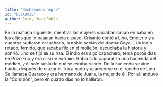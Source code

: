 ```yaml
---
title: "Nochebuena negra"
id: "DJIXBXIE"
author: Sojo, Juan Pablo
---
```

<div data-schema-version="8"><p>En la mañana siguiente, mientras las mujeres vaciaban cacao en baba en los alijos que lo bajarían hacia el paso, Crisanto contó a Lino, Emeterio y a cuantos pudieron escucharlo, la noble acción del doctor Goyo... Un indio retaco, fornido, que sacaba filo en el mollejón, escuchaba la historia y sonrió. Lino se fijó en su risa. El indio era algo capachero; tenía pocos días en Pozo Frío y era casi un extraño. Había sido caporal en una hacienda del médico, y él solo sabía de qué se estaba riendo. De la hacienda se vino huido, después de cruzar el Tuy a nado y aparecerse en el rancho de Lino. Se llamaba Guaraco y era hermano de Juana, la mujer de él. Por allí anduvo la “Comisión”, pero en cuatro días no lo hallaron.</p> </div>